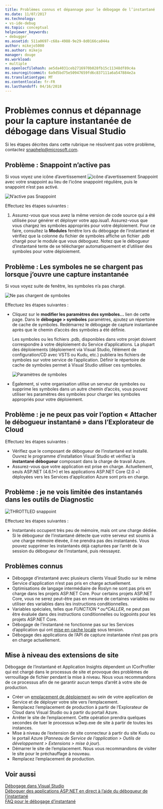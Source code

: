 ```yaml
---
title: Problèmes connus et dépannage pour le débogage de l’instantané | Documents Microsoft
ms.date: 11/07/2017
ms.technology:
- vs-ide-debug
ms.topic: conceptual
helpviewer_keywords:
- debugger
ms.assetid: 511a0697-c68a-4988-9e29-8d0166ca044a
author: mikejo5000
ms.author: mikejo
manager: douge
ms.workload:
- multiple
ms.openlocfilehash: ae5da4031ceb2716970b028fb15c11348df89c4a
ms.sourcegitcommit: 6a9d5bd75e50947659fd6c837111a6a547884e2a
ms.translationtype: MT
ms.contentlocale: fr-FR
ms.lasthandoff: 04/16/2018
---
```

# <a name="troubleshooting-and-known-issues-for-snapshot-debugging-in-visual-studio"></a>Problèmes connus et dépannage pour la capture instantanée de débogage dans Visual Studio

Si les étapes décrites dans cette rubrique ne résolvent pas votre problème, contactez snaphelp@microsoft.com.

## <a name="issue-snappoint-does-not-turn-on"></a>Problème : Snappoint n’active pas

Si vous voyez une icône d’avertissement ![icône d’avertissement Snappoint](../debugger/media/snapshot-troubleshooting-snappoint-warning-icon.png "icône d’avertissement Snappoint") avec votre snappoint au lieu de l’icône snappoint régulière, puis le snappoint n’est pas activé.

![N’active pas Snappoint](../debugger/media/snapshot-troubleshooting-dont-turn-on.png "Snappoint n’active pas")

Effectuez les étapes suivantes :

1. Assurez-vous que vous avez la même version de code source qui a été utilisée pour générer et déployer votre app.isua1. Assurez-vous que vous chargez les symboles appropriés pour votre déploiement. Pour ce faire, consultez la **Modules** fenêtre lors du débogage de l’instantané et vérifiez que la colonne du fichier de symboles affiche un fichier .pdb chargé pour le module que vous déboguez. Notez que le débogueur d’instantané tente de se télécharger automatiquement et d’utiliser des symboles pour votre déploiement.

## <a name="issue-symbols-do-not-load-when-i-open-a-snapshot"></a>Problème : Les symboles ne se chargent pas lorsque j’ouvre une capture instantanée

Si vous voyez suite de fenêtre, les symboles n’a pas chargé.

![Ne pas chargent de symboles](../debugger/media/snapshot-troubleshooting-symbols-wont-load.png "ne pas chargent de symboles")

Effectuez les étapes suivantes :

- Cliquez sur le **modifier les paramètres des symboles...** lien de cette page. Dans le **débogage > symboles** paramètres, ajoutez un répertoire de cache de symboles. Redémarrez le débogage de capture instantanée après que le chemin d’accès des symboles a été définie.

   Les symboles ou les fichiers .pdb, disponibles dans votre projet doivent correspondre à votre déploiement du Service d’applications. La plupart des déploiements (déploiement via Visual Studio, l’élément de configuration/CD avec VSTS ou Kudu, etc.) publiera les fichiers de symboles sur votre service de l’application. Définir le répertoire de cache de symboles permet à Visual Studio utiliser ces symboles.

   ![Paramètres de symboles](../debugger/media/snapshot-troubleshooting-symbol-settings.png "de symboles de paramètres")

- Également, si votre organisation utilise un serveur de symboles ou supprime les symboles dans un autre chemin d’accès, vous pouvez utiliser les paramètres des symboles pour charger les symboles appropriés pour votre déploiement.

## <a name="issue-i-cannot-see-the-attach-snapshot-debugger-option-in-the-cloud-explorer"></a>Problème : je ne peux pas voir l’option « Attacher le débogueur instantané » dans l’Explorateur de Cloud

Effectuez les étapes suivantes :

- Vérifiez que le composant de débogueur de l’instantané est installé. Ouvrez le programme d’installation Visual Studio et vérifiez la **instantané débogueur** composant dans la charge de travail Azure.
- Assurez-vous que votre application est prise en charge. Actuellement, seuls ASP.NET (4.6.1+) et les applications ASP.NET Core (2.0 +) déployées vers les Services d’application Azure sont pris en charge.

## <a name="issue-i-only-see-throttled-snapshots-in-the-diagnostic-tools"></a>Problème : je ne vois limitée des instantanés dans les outils de Diagnostic

![THROTTLED snappoint](../debugger/media/snapshot-troubleshooting-throttled-snapshots.png "limitée snappoint")

Effectuez les étapes suivantes :

- Instantanés occupent très peu de mémoire, mais ont une charge dédiée. Si le débogueur de l’instantané détecte que votre serveur est soumis à une charge mémoire élevée, il ne prendra pas des instantanés. Vous pouvez supprimer les instantanés déjà capturées par l’arrêt de la session du débogueur de l’instantané, puis réessayez.

## <a name="known-issues"></a>Problèmes connus

- Débogage d’instantané avec plusieurs clients Visual Studio sur le même Service d’application n’est pas pris en charge actuellement.
- Optimisations de langage intermédiaire de Roslyn ne sont pas pris en charge dans les projets ASP.NET Core. Pour certains projets ASP.NET Core, vous ne serez peut-être pas en mesure de certaines variables ou utiliser des variables dans les instructions conditionnelles. 
- Variables spéciales, telles que *$FUNCTION* ou *$CALLER*, ne peut pas être évaluée dans des instructions conditionnelles ou logpoints pour les projets ASP.NET Core.
- Débogage de l’instantané ne fonctionne pas sur les Services d’application qui ont [mise en cache locale](/azure/app-service/app-service-local-cache) sous tension.
- Débogage des applications de l’API de capture instantanée n’est pas pris en charge actuellement.

## <a name="site-extension-upgrade"></a>Mise à niveau des extensions de site

Débogage de l’instantané et Application Insights dépendent un ICorProfiler qui est chargé dans le processus de site et provoque des problèmes de verrouillage de fichier pendant la mise à niveau. Nous vous recommandons de ce processus afin de ne garantir aucun temps d’arrêt à votre site de production.

- Créer un [emplacement de déploiement](/azure/app-service/web-sites-staged-publishing) au sein de votre application de Service et de déployer votre site vers l’emplacement.
- Remplacez l’emplacement de production à partir de l’Explorateur de Cloud dans Visual Studio ou à partir du portail Azure.
- Arrêter le site de l’emplacement. Cette opération prendra quelques secondes de tuer le processus w3wp.exe de site à partir de toutes les instances.
- Mise à niveau de l’extension de site connecteur à partir du site Kudu ou le portail Azure (*Panneau de Service de l’application > Outils de développement > Extensions > mise à jour*).
- Démarrer le site de l’emplacement. Nous vous recommandons de visiter le site pour le préchauffage à nouveau.
- Remplacez l’emplacement de production.

## <a name="see-also"></a>Voir aussi

[Débogage dans Visual Studio](../debugger/index.md)  
[Déboguer des applications ASP.NET en direct à l’aide du débogueur de l’instantané](../debugger/debug-live-azure-applications.md)  
[FAQ pour le débogage d’instantané](../debugger/debug-live-azure-apps-faq.md)  
